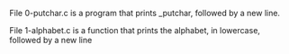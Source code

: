 File 0-putchar.c is a program that prints _putchar, followed by a new line.

File 1-alphabet.c is a function that prints the alphabet, in lowercase, followed by a new line


